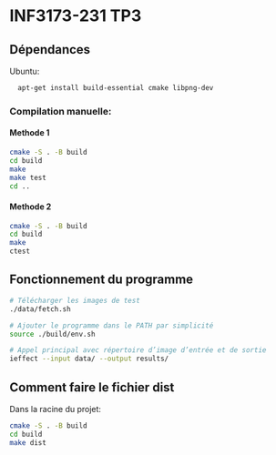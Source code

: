INF3173-231 TP3
=======================================

## Dépendances

Ubuntu:

```sh
  apt-get install build-essential cmake libpng-dev
```

### Compilation manuelle:

#### Methode 1

```sh
cmake -S . -B build
cd build
make 
make test
cd ..
```

#### Methode 2

```sh
cmake -S . -B build
cd build
make 
ctest
```

## Fonctionnement du programme

```sh
# Télécharger les images de test
./data/fetch.sh

# Ajouter le programme dans le PATH par simplicité
source ./build/env.sh

# Appel principal avec répertoire d’image d’entrée et de sortie
ieffect --input data/ --output results/
```

## Comment faire le fichier dist

Dans la racine du projet:

```sh
cmake -S . -B build
cd build
make dist
